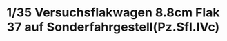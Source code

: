 ---
layout: product
title: "1/35 Versuchsflakwagen 8.8cm Flak 37 auf Sonderfahrgestell(Pz.Sfl.IVc) "
price: "TBA" 
desc: "Maketa"
img_path: "/assets/img/BRNC35174.webp"
brand: "Bronco"
available: false
special_offer: false
new: false
soon: false
cat: "010000"
subcat: "015800"
subsubcat: "0N/A"
sifra: "BRNC35174"
popular: false
---